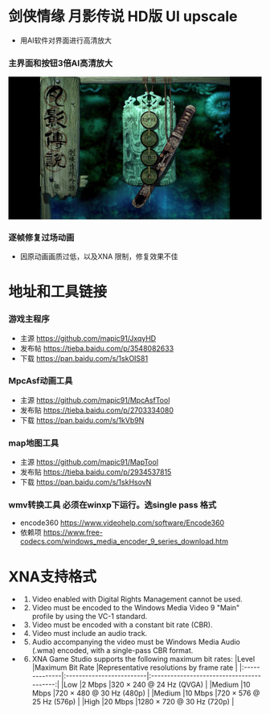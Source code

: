# 剑侠情缘 月影传说 HD版 UI upscale
- 用AI软件对界面进行高清放大

### 主界面和按钮3倍AI高清放大
<img align="center" src="https://github.com/coolzoom/JxqyHD-ui-upscale/blob/master/Snipaste_2021-02-27_00-08-37.png" alt="1" />

### 逐帧修复过场动画
- 因原动画画质过低，以及XNA 限制，修复效果不佳



# 地址和工具链接

### 游戏主程序
- 主源 https://github.com/mapic91/JxqyHD
- 发布帖 https://tieba.baidu.com/p/3548082633
- 下载 https://pan.baidu.com/s/1skOIS81

### MpcAsf动画工具
- 主源 https://github.com/mapic91/MpcAsfTool
- 发布贴 https://tieba.baidu.com/p/2703334080
- 下载 https://pan.baidu.com/s/1kVb9N

### map地图工具
- 主源 https://github.com/mapic91/MapTool
- 发布贴 https://tieba.baidu.com/p/2934537815
- 下载 https://pan.baidu.com/s/1skHsovN

### wmv转换工具 必须在winxp下运行。选single pass 格式
- encode360 https://www.videohelp.com/software/Encode360
- 依赖项 https://www.free-codecs.com/windows_media_encoder_9_series_download.htm

# XNA支持格式

- 1) Video enabled with Digital Rights Management cannot be used.
- 2) Video must be encoded to the Windows Media Video 9 "Main" profile by using the VC-1 standard.
- 3) Video must be encoded with a constant bit rate (CBR).
- 4) Video must include an audio track.
- 5) Audio accompanying the video must be Windows Media Audio (.wma) encoded, with a single-pass CBR format.
- 6) XNA Game Studio supports the following maximum bit rates: 
|Level          |Maximum Bit Rate          |Representative resolutions by frame rate   |
|:--------------|:-------------------------|:-----------------------------------------:|
|Low            |2 Mbps                    |320 × 240 @ 24 Hz (QVGA)                   |
|Medium         |10 Mbps                   |720 × 480 @ 30 Hz (480p)                   |
|Medium         |10 Mbps                   |720 × 576 @ 25 Hz (576p)                   |
|High           |20 Mbps                   |1280 × 720 @ 30 Hz (720p)                  | 